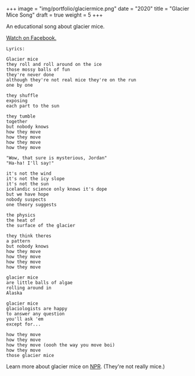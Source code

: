 +++
image = "img/portfolio/glaciermice.png"
date = "2020"
title = "Glacier Mice Song"
draft = true
weight = 5
+++

An educational song about glacier mice.
<!--more-->

[Watch on Facebook.](https://www.facebook.com/Jordan.L.Liu/videos/10158380594617390)

```
Lyrics:

Glacier mice
they roll and roll around on the ice
those mossy balls of fun
they're never done
although they're not real mice they're on the run
one by one

they shuffle
exposing
each part to the sun

they tumble
together
but nobody knows 
how they move
how they move
how they move
how they move

"Wow, that sure is mysterious, Jordan"
"Ha-ha! I'll say!"

it's not the wind
it's not the icy slope
it's not the sun
icelandic science only knows it's dope
but we have hope
nobody suspects
one theory suggests

the physics
the heat of
the surface of the glacier

they think theres
a pattern
but nobody knows
how they move
how they move
how they move
how they move

glacier mice
are little balls of algae
rolling around in
Alaska

glacier mice
glaciologists are happy
to answer any question
you'll ask 'em
except for...

how they move
how they move
how they move (oooh the way you move boi)
how they move
those glacier mice
```

Learn more about glacier mice on [NPR](https://www.npr.org/2020/05/22/858800112/herd-like-movement-of-fuzzy-green-glacier-mice-baffles-scientists). (They're not really mice.)
